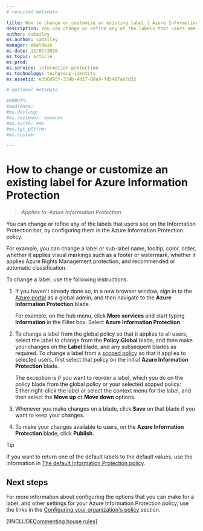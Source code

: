 ```yaml
---
# required metadata

title: How to change or customize an existing label | Azure Information Protection
description: You can change or refine any of the labels that users see on the Information Protection bar, by configuring them in the Azure Information Protection policy.
author: cabailey
ms.author: cabailey
manager: mbaldwin
ms.date: 12/07/2016
ms.topic: article
ms.prod:
ms.service: information-protection
ms.technology: techgroup-identity
ms.assetid: e3b6d95f-334b-4d17-80a9-7d5487ab5d32

# optional metadata

#ROBOTS:
#audience:
#ms.devlang:
#ms.reviewer: eymanor
#ms.suite: ems
#ms.tgt_pltfrm:
#ms.custom:

---
```


# How to change or customize an existing label for Azure Information Protection

>*Applies to: Azure Information Protection*

You can change or refine any of the labels that users see on the Information Protection bar, by configuring them in the Azure Information Protection policy.

For example, you can change a label or sub-label name, tooltip, color, order, whether it applies visual markings such as a footer or watermark, whether it applies Azure Rights Management protection, and recommended or automatic classification.

To change a label, use the following instructions.


1. If you haven't already done so, in a new browser window, sign in to the [Azure portal](https://portal.azure.com) as a global admin, and then navigate to the **Azure Information Protection** blade. 
    
    For example, on the hub menu, click **More services** and start typing **Information** in the Filter box. Select **Azure Information Protection**.

2. To change a label from the global policy so that it applies to all users, select the label to change from the **Policy:Global** blade, and then make your changes on the **Label** blade, and any subsequent blades as required. To change a label from a [scoped policy](configure-policy-scope.md) so that it applies to selected users, first select that policy on the initial **Azure Information Protection** blade.

    The exception is if you want to reorder a label, which you do on the policy blade from the global policy or your selected scoped policy: Either right-click the label or select the context menu for the label, and then select the **Move up** or **Move down** options.

3. Whenever you make changes on a blade, click **Save** on that blade if you want to keep your changes.

4. To make your changes available to users, on the **Azure Information Protection** blade, click **Publish**.

> [!TIP]
>If you want to return one of the default labels to the default values, use the information in [The default Information Protection policy](configure-policy-default.md).

## Next steps

For more information about configuring the options that you can make for a label, and other settings for your Azure Information Protection policy, use the links in the [Configuring your organization's policy](configure-policy.md#configuring-your-organizations-policy) section.

[!INCLUDE[Commenting house rules](../includes/houserules.md)]


